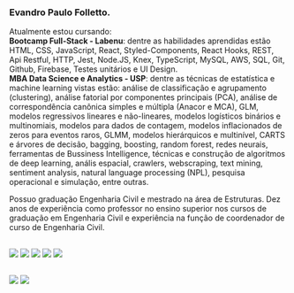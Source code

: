 ### Evandro Paulo Folletto.

<!--
**epfolletto/epfolletto** is a ✨ _special_ ✨ repository because its `README.md` (this file) appears on your GitHub profile.

Here are some ideas to get you started:

- 🔭 I’m currently working on ...
- 🌱 I’m currently learning ...
- 👯 I’m looking to collaborate on ...
- 🤔 I’m looking for help with ...
- 💬 Ask me about ...
- 📫 How to reach me: ...
- 😄 Pronouns: ...
- ⚡ Fun fact: ...
-->

Atualmente estou cursando: </br>
**Bootcamp Full-Stack - Labenu**: dentre as habilidades aprendidas estão HTML, CSS, JavaScript, React, Styled-Components, React Hooks, REST, Api Restful, HTTP, Jest, Node.JS, Knex, TypeScript, MySQL, AWS, SQL, Git, Github, Firebase, Testes unitários e UI Design. </br>
**MBA Data Science e Analytics - USP**: dentre as técnicas de estatística e machine learning vistas estão: análise de classificação e agrupamento (clustering), análise fatorial por componentes principais (PCA), análise de correspondência canônica simples e múltipla (Anacor e MCA), GLM, modelos regressivos lineares e não-lineares, modelos logísticos binários e multinomiais, modelos para dados de contagem, modelos inflacionados de zeros para eventos raros, GLMM, modelos hierárquicos e multinível, CARTS e árvores de decisão, bagging, boosting, random forest, redes neurais, ferramentas de Bussiness Intelligence, técnicas e construção de algoritmos de deep learning, anális espacial, crawlers, webscraping, text mining, sentiment analysis, natural language processing (NPL), pesquisa operacional e simulação, entre outras.

Possuo graduação Engenharia Civil e mestrado na área de Estruturas. Dez anos de experiência como professor no ensino superior nos cursos de graduação em Engenharia Civil e experiência na função de coordenador de curso de Engenharia Civil.

##

<div>
<img src="https://img.shields.io/badge/HTML5-E34F26?style=for-the-badge&logo=html5&logoColor=white">  
<img src="https://img.shields.io/badge/CSS-239120?&style=for-the-badge&logo=css3&logoColor=white">
<img src="https://img.shields.io/badge/JavaScript-F7DF1E?style=for-the-badge&logo=javascript&logoColor=black">
<img src="https://img.shields.io/badge/React-20232A?style=for-the-badge&logo=react&logoColor=61DAFB">
<img src="https://img.shields.io/badge/TypeScript-007ACC?style=for-the-badge&logo=typescript&logoColor=white">
</div>

##

<div>
  <a href="https://www.linkedin.com/in/evandrofolletto/" target="_blank"><img src="https://img.shields.io/badge/LinkedIn-0077B5?style=for-the-badge&logo=linkedin&logoColor=white" target="_blank"></a>
  <a href="https://www.youtube.com/evandropaulofolletto" target="_blank"><img src="https://img.shields.io/badge/YouTube-FF0000?style=for-the-badge&logo=youtube&logoColor=white" target="_blank"></a>
</div>
